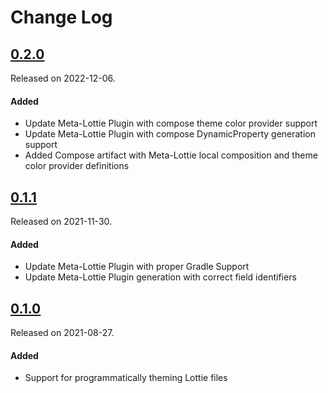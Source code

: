 # Change Log
## [0.2.0](https://github.com/stash-sso/meta-lottie-android/tag/0.2.0)
Released on 2022-12-06.
#### Added
- Update Meta-Lottie Plugin with compose theme color provider support
- Update Meta-Lottie Plugin with compose DynamicProperty generation support
- Added Compose artifact with Meta-Lottie local composition and theme color provider definitions

## [0.1.1](https://github.com/stash-sso/meta-lottie-android/tag/0.1.1)
Released on 2021-11-30.
#### Added
- Update Meta-Lottie Plugin with proper Gradle Support
- Update Meta-Lottie Plugin generation with correct field identifiers

## [0.1.0](https://github.com/stash-sso/meta-lottie-android/tag/0.1.0)
Released on 2021-08-27.
#### Added
- Support for programmatically theming Lottie files
